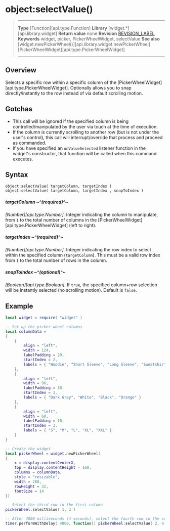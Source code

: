 # object:selectValue()

> --------------------- ------------------------------------------------------------------------------------------
> __Type__              [Function][api.type.Function]
> __Library__           [widget.*][api.library.widget]
> __Return value__      none
> __Revision__          [REVISION_LABEL](REVISION_URL)
> __Keywords__          widget, picker, PickerWheelWidget, selectValue
> __See also__          [widget.newPickerWheel()][api.library.widget.newPickerWheel]
>						[PickerWheelWidget][api.type.PickerWheelWidget]
> --------------------- ------------------------------------------------------------------------------------------


## Overview

Selects a specific row within a specific column of the [PickerWheelWidget][api.type.PickerWheelWidget]. Optionally allows you to snap directly/instantly to the row instead of via default scrolling motion.

## Gotchas

* This call will be ignored if the specified column is being controlled/manipulated by the user via touch at the time of execution.
* If the column is currently scrolling to another row (but&nbsp;is not under the user's&nbsp;control), this call will interrupt/override that process and proceed as commanded.
* If you have specified an `onValueSelected` listener function in the widget's constructor, that function will be called when this command executes.


## Syntax

	object:selectValue( targetColumn, targetIndex )
	object:selectValue( targetColumn, targetIndex , snapToIndex )

##### targetColumn ~^(required)^~
_[Number][api.type.Number]._ Integer indicating the column to manipulate, from `1` to the total number of columns in the [PickerWheelWidget][api.type.PickerWheelWidget] <nobr>(left to right)</nobr>.

##### targetIndex ~^(required)^~
_[Number][api.type.Number]._ Integer indicating the row index to select within the specified column (`targetColumn`). This must be a valid row index from `1` to the total number of rows in the column.

##### snapToIndex ~^(optional)^~
_[Boolean][api.type.Boolean]._ If `true`, the specified column+row selection will be instantly selected (no&nbsp;scrolling&nbsp;motion). Default is `false`.


## Example

``````lua
local widget = require( "widget" )

-- Set up the picker wheel columns
local columnData = 
{ 
	{ 
		align = "left",
		width = 124,
		labelPadding = 20,
		startIndex = 2,
		labels = { "Hoodie", "Short Sleeve", "Long Sleeve", "Sweatshirt" }
	},
	{
		align = "left",
		width = 96,
		labelPadding = 10,
		startIndex = 1,
		labels = { "Dark Grey", "White", "Black", "Orange" }
	},
	{
		align = "left",
		width = 60,
		labelPadding = 10,
		startIndex = 3,
		labels = { "S", "M", "L", "XL", "XXL" }
	}
}

-- Create the widget
local pickerWheel = widget.newPickerWheel(
{
	x = display.contentCenterX,
	top = display.contentHeight - 160,
	columns = columnData,
	style = "resizable",
	width = 280,
	rowHeight = 32,
	fontSize = 14
})

-- Select the third row in the first column
pickerWheel:selectValue( 1, 3 )

-- After 4000 milliseconds (4 seconds), select the fourth row in the second column
timer.performWithDelay( 4000, function() pickerWheel:selectValue( 2, 4 ); end )
``````
